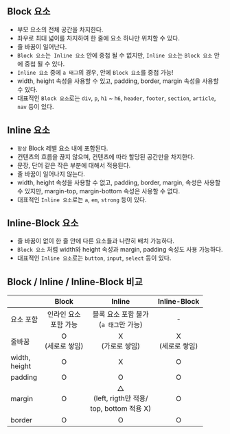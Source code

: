 ## Block 요소

- 부모 요소의 전체 공간을 차지한다.
- 좌우로 최대 넓이를 차지하여 한 줄에 요소 하나만 위치할 수 있다.
- 줄 바꿈이 일어난다.
- `Block 요소`는` Inline 요소` 안에 중첩 될 수 없지만, `Inline 요소`는 `Block 요소` 안에 중첩 될 수 있다.
- `Inline 요소` 중에 `a 태그`의 경우, 안에 `Block 요소`를 중첩 가능!
- width, height 속성을 사용할 수 있고, padding, border, margin 속성을 사용할 수 있다.
- 대표적인 `Block 요소`로는 `div`, `p`, `h1` ~ `h6`, `header`, `footer`, `section`, `article`, `nav` 등이 있다.

## Inline 요소

- `항상` Block 레벨 요소 내에 포함된다.
- 컨텐츠의 흐름을 끊지 않으며, 컨텐츠에 따라 할당된 공간만을 차지한다.
- 문장, 단어 같은 작은 부분에 대해서 적용된다.
- 줄 바꿈이 일어나지 않는다.
- width, height 속성을 사용할 수 없고, padding, border, margin, 속성은 사용할 수 있지만, margin-top, margin-bottom 속성은 사용할 수 없다.
- 대표적인 `Inline 요소`로는 `a`, `em`, `strong` 등이 있다.

## Inline-Block 요소

- 줄 바꿈이 없이 한 줄 안에 다른 요소들과 나란히 배치 가능하다.
- `Block 요소` 처럼 width와 height 속성과 margin, padding 속성도 사용 가능하다.
- 대표적인 `Inline 요소`로는 `button`, `input`, `select` 등이 있다.
 
## Block / Inline / Inline-Block 비교

| | Block | Inline | Inline-Block |
| --- | :---: | :---: | :---: |
| 요소 포함 | 인라인 요소<br />포함 가능 | 블록 요소 포함 불가<br />(`a 태그`만 가능) | - |
| 줄바꿈 | O<br />(세로로 쌓임) | X<br />(가로로 쌓임) | X<br />(세로로 쌓임) |
| width,<br />height | O | X | O |
| padding | O | O | O |
| margin | O |△<br />(left, rigth만 적용/<br />top, bottom 적용 X) | O |
| border | O | O | O |
